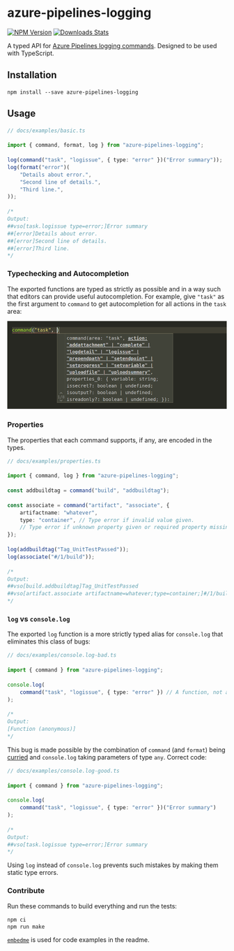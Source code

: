 # azure-pipelines-logging

[![NPM Version][shield-npm]][npm-url]
[![Downloads Stats][shield-downloads]][npm-url]

[npm-url]: https://npmjs.org/package/azure-pipelines-logging
[shield-npm]: https://img.shields.io/npm/v/azure-pipelines-logging.svg
[shield-downloads]: https://img.shields.io/npm/dm/azure-pipelines-logging.svg

A typed API for [Azure Pipelines logging commands](https://docs.microsoft.com/en-us/azure/devops/pipelines/scripts/logging-commands).
Designed to be used with TypeScript.

## Installation

```
npm install --save azure-pipelines-logging
```

## Usage

```ts
// docs/examples/basic.ts

import { command, format, log } from "azure-pipelines-logging";

log(command("task", "logissue", { type: "error" })("Error summary"));
log(format("error")(
    "Details about error.",
    "Second line of details.",
    "Third line.",
));

/*
Output:
##vso[task.logissue type=error;]Error summary
##[error]Details about error.
##[error]Second line of details.
##[error]Third line.
*/

```

### Typechecking and Autocompletion

The exported functions are typed as strictly as possible and in a way such that editors can provide useful autocompletion.
For example, give `"task"` as the first argument to `command` to get autocompletion for all actions in the `task` area:

<img
    src="docs/autocompletion.png"
    alt="Autocompletion for the `task` area"
/>

### Properties

The properties that each command supports, if any, are encoded in the types.

```ts
// docs/examples/properties.ts

import { command, log } from "azure-pipelines-logging";

const addbuildtag = command("build", "addbuildtag");

const associate = command("artifact", "associate", {
    artifactname: "whatever",
    type: "container", // Type error if invalid value given.
    // Type error if unknown property given or required property missing.
});

log(addbuildtag("Tag_UnitTestPassed"));
log(associate("#/1/build"));

/*
Output:
##vso[build.addbuildtag]Tag_UnitTestPassed
##vso[artifact.associate artifactname=whatever;type=container;]#/1/build
*/

```

### `log` vs `console.log`

The exported `log` function is a more strictly typed alias for `console.log` that eliminates this class of bugs:

```ts
// docs/examples/console.log-bad.ts

import { command } from "azure-pipelines-logging";

console.log(
    command("task", "logissue", { type: "error" }) // A function, not a string!
);

/*
Output:
[Function (anonymous)]
*/

```

This bug is made possible by the combination of `command` (and `format`) being [curried](https://en.wikipedia.org/wiki/Currying) and `console.log` taking parameters of type `any`.
Correct code:

```ts
// docs/examples/console.log-good.ts

import { command } from "azure-pipelines-logging";

console.log(
    command("task", "logissue", { type: "error" })("Error summary")
);

/*
Output:
##vso[task.logissue type=error;]Error summary
*/

```

Using `log` instead of `console.log` prevents such mistakes by making them static type errors.

### Contribute

Run these commands to build everything and run the tests:

```
npm ci
npm run make
```

[`embedme`](https://github.com/zakhenry/embedme) is used for code examples in the readme.
